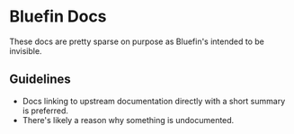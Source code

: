 # Bluefin Docs

These docs are pretty sparse on purpose as Bluefin's intended to be invisible. 

## Guidelines 

- Docs linking to upstream documentation directly with a short summary is preferred.
- There's likely a reason why something is undocumented.

